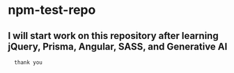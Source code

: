 ﻿# npm-test-repo
## I will start work on this repository after learning jQuery, Prisma, Angular, SASS, and Generative AI
```
  thank you
          
